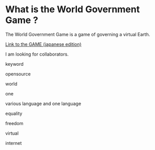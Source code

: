 # What is the World Government Game ?

The World Government Game is a game of governing a virtual Earth.

[Link to the GAME (japanese edition)](http://153.127.39.194/a1/post_index.php)

I am looking for collaborators.

keyword

 opensource

 world
 
 one
 
 various language and one language
 
 equality

 freedom

 virtual

 internet

 
